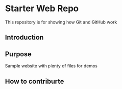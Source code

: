 # Starter Web Repo

This repository is for showing how Git and GitHub work

## Introduction

## Purpose

Sample website with plenty of files for demos

## How to contriburte